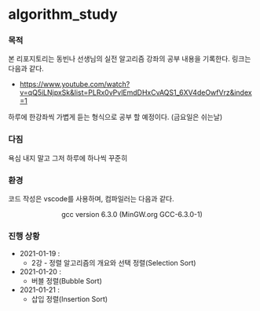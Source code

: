 # algorithm_study

### 목적

본 리포지토리는 동빈나 선생님의 실전 알고리즘 강좌의 공부 내용을 기록한다. 링크는 다음과 같다. 

 * <https://www.youtube.com/watch?v=qQ5iLNjpxSk&list=PLRx0vPvlEmdDHxCvAQS1_6XV4deOwfVrz&index=1>

하루에 한강좌씩 가볍게 듣는 형식으로 공부 할 예정이다. (금요일은 쉬는날)

### 다짐

욕심 내지 말고 그저 하루에 하나씩 꾸준히 

### 환경

코드 작성은 vscode를 사용하며, 컴파일러는 다음과 같다. 
<center> gcc version 6.3.0 (MinGW.org GCC-6.3.0-1) </center>


### 진행 상황

 * 2021-01-19 : 
    * 2강 - 정렬 알고리즘의 개요와 선택 정렬(Selection Sort)
 * 2021-01-20 :
      * 버블 정렬(Bubble Sort) 
 * 2021-01-21 : 
      * 삽입 정렬(Insertion Sort)